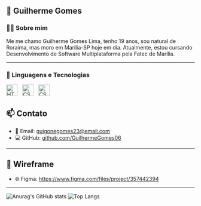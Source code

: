 ## 🥋 Guilherme Gomes
### 🧑‍💻 Sobre mim
Me me chamo Guilherme Gomes Lima, tenho 19 anos, sou natural de Roraima, mas moro em Marília-SP hoje em dia. Atualmente, estou cursando Desenvolvimento de Software Multiplataforma pela Fatec de Marília. 


---


### 🤖 Linguagens e Tecnologias 
<img
align="left"
alt="HTML"
title="HTML"
width="30px"
style="padding-right: 10px;"
 src="https://cdn.jsdelivr.net/gh/devicons/devicon@latest/icons/html5/html5-original.svg" />
         
  
<img
align="left"
alt="CSS"
title="CSS"
width="30px"
style="padding-right: 10px;"
 src="https://cdn.jsdelivr.net/gh/devicons/devicon@latest/icons/css3/css3-original.svg" />
        
<img
align="left"
alt="CSS"
title="CSS"
width="30px" src="https://cdn.jsdelivr.net/gh/devicons/devicon@latest/icons/javascript/javascript-original.svg" />

<br>
<br>

## 📫 Contato

- 📧 Email: guigonegomes23@email.com  
- 💻 GitHub: [github.com/GuilhermeGomes06](https://github.com/GuilhermeGomes06)

---
## 🦾 Wireframe
- 🌐 Figma: https://www.figma.com/files/project/357442394

---
![Anurag's GitHub stats](https://github-readme-stats.vercel.app/api?username=GuilhermeGomes06&show_icons=true&theme=dark)
![Top Langs](https://github-readme-stats.vercel.app/api/top-langs/?username=GuilhermeGomes06&layout=compact&theme=dark)



